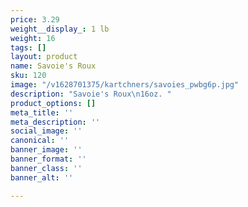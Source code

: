 ```yaml
---
price: 3.29
weight__display_: 1 lb
weight: 16
tags: []
layout: product
name: Savoie's Roux
sku: 120
image: "/v1628701375/kartchners/savoies_pwbg6p.jpg"
description: "Savoie's Roux\n16oz. "
product_options: []
meta_title: ''
meta_description: ''
social_image: ''
canonical: ''
banner_image: ''
banner_format: ''
banner_class: ''
banner_alt: ''

---
```

